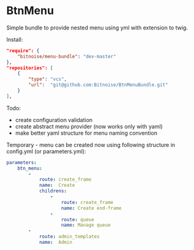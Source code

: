 BtnMenu
=======

Simple bundle to provide nested menu using yml with extension to twig.

Install:
```json
"require": {
    "bitnoise/menu-bundle": "dev-master"
},
"repositories": [
    {
        "type": "vcs",
        "url":  "git@github.com:Bitnoise/BtnMenuBundle.git"
    }
],
```


Todo:
- create configuration validation
- create abstract menu provider (now works only with yaml)
- make better yaml structure for menu naming convention


Temporary - menu can be created now using following structure in config.yml (or parameters.yml):

```yaml
parameters:
    btn_menu:
        -
            route: create_frame
            name:  Create
            childrens:
                -
                    route: create_frame
                    name: Create end-frame
                -
                    route: queue
                    name: Manage queue
        -
            route: admin_templates
            name:  Admin
```